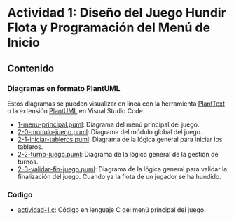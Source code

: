 # Actividad 1: Diseño del Juego Hundir Flota y Programación del Menú de Inicio

## Contenido

### Diagramas en formato PlantUML

Estos diagramas se pueden visualizar en linea con la herramienta [PlantText](https://planttext.com/) o la extensión [PlantUML](https://marketplace.visualstudio.com/items?itemName=jebbs.plantuml) en Visual Studio Code.

* [1-menu-principal.puml](code/1-menu-principal.puml): Diagrama del menú principal del juego.
* [2-0-modulo-juego.puml](code/2-0-modulo-juego.puml): Diagrama del módulo global del juego.
* [2-1-iniciar-tableros.puml](code/2-1-iniciar-tableros.puml): Diagrama de la lógica general para iniciar los tableros.
* [2-2-turno-juego.puml](code/2-2-turno-juego.puml): Diagrama de la lógica general de la gestión de turnos.
* [2-3-validar-fin-juego.puml](code/2-3-validar-fin-juego.puml): Diagrama de la lógica general para validar la finalización del juego. Cuando ya la flota de un jugador se ha hundido.

### Código

* [actividad-1.c](code/actividad-1.c): Código en lenguaje C del menú principal del juego.
